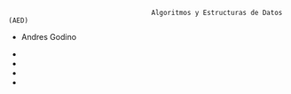                                         Algoritmos y Estructuras de Datos (AED)


  - Andres Godino
  
  - 
  -
  -
  -
  
